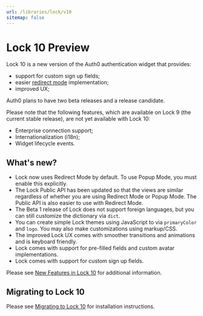 ```yaml
---
url: /libraries/lock/v10
sitemap: false
---
```


# Lock 10 Preview

Lock 10 is a new version of the Auth0 authentication widget that provides:

* support for custom sign up fields;
* easier [redirect mode](/libraries/lock/authentication-modes#redirect-mode) implementation;
* improved UX;

Auth0 plans to have two beta releases and a release candidate.

Please note that the following features, which are available on Lock 9 (the current stable release), are not yet available with Lock 10:
- Enterprise connection support;
- Internationalization (i18n);
- Widget lifecycle events.

## What's new?

* Lock now uses Redirect Mode by default. To use Popup Mode, you must enable this explicitly.
* The Lock Public API has been updated so that the views are similar regardless of whether you are using Redirect Mode or Popup Mode. The Public API is also easier to use with Redirect Mode.
* The Beta 1 release of Lock does not support foreign languages, but you can still customize the dictionary via `dict`.
* You can create simple Lock themes using JavaScript to via `primaryColor` and `logo`. You may also make customizations using markup/CSS.
* The improved Lock UX comes with smoother transitions and animations and is keyboard friendly.
* Lock comes with support for pre-filled fields and custom avatar implementations.
* Lock comes with support for custom sign up fields.

Please see [New Features in Lock 10](/libraries/lock/v10/new-features) for additional information.

## Migrating to Lock 10

Please see [Migrating to Lock 10](/libraries/lock/v10/installation) for installation instructions.
